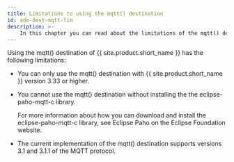```yaml
---
title: Limitations to using the mqtt() destination
id: adm-dest-mqtt-lim
description: >-
    In this chapter you can read about the limitations of the mqtt() destination in {{ site.product.short_name }}.
---
```


Using the mqtt() destination of {{ site.product.short_name }} has the following
limitations:

- You can only use the mqtt() destination with {{ site.product.short_name }} version
    3.33 or higher.

- You cannot use the mqtt() destination without installing the the
    eclipse-paho-mqtt-c library.

    For more information about how you can download and install the
    eclipse-paho-mqtt-c library, see Eclipse Paho on the Eclipse Foundation website.

- The current implementation of the mqtt() destination supports
    versions 3.1 and 3.1.1 of the MQTT protocol.
